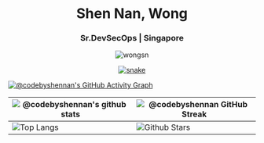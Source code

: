 <h1 align="center">Shen Nan, Wong</h1>
<h3 align="center">Sr.DevSecOps | Singapore</h3>

<p align="center"> 
  <img src="https://komarev.com/ghpvc/?username=wongsn&label=Profile%20views&color=0e75b6&style=flat" alt="wongsn" /> 
</p>

<div align="center">
  <a href="https://codebyshennan.github.io/codebyshennan/">
  <img src="https://github.com/codebyshennan/codebyshennan/grid-snake.svg" alt="snake" /></a>
</div>

[![@codebyshennan's GitHub Activity Graph](https://activity-graph.herokuapp.com/graph?username=codebyshennan&theme=tokyonight)](https://git.io/praveenscience)

| ![@codebyshennan's github stats](https://github-readme-stats.vercel.app/api?username=codebyshennan&show_icons=true&theme=tokyonight) | ![@codebyshennan GitHub Streak](https://github-readme-streak-stats.herokuapp.com/?user=codebyshennan&theme=tokyonight) |
| --- | --- |
| ![Top Langs](https://github-readme-stats.vercel.app/api/top-langs/?username=codebyshennan&theme=tokyonight) | ![Github Stars](https://github-readme-stats.vercel.app/api?username=codebyshennan&show_icons=true&locale=en&count_private=true&hide_rank=true&custom_title=My%20GitHub%20Stats&disable_animations=true&theme=tokyonight) |
